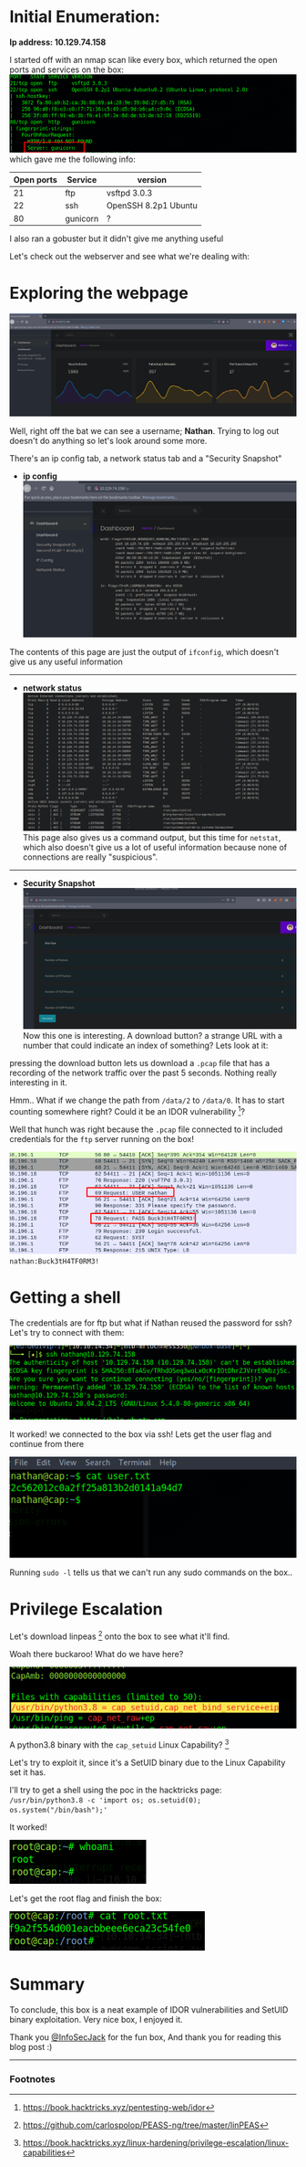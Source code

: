 
# Initial Enumeration:

**Ip address: 10.129.74.158**


I started off with an nmap scan like every box, which returned the open ports and services on the box:
![nmap result](/docs/img/nmap_scan.png)
which gave me the following info:

|Open ports | Service | version|
|-----------|---------|----|
| 21| ftp| vsftpd 3.0.3|
| 22 | ssh | OpenSSH 8.2p1 Ubuntu|
| 80 | gunicorn | ? |

I also ran a gobuster but it didn't give me anything useful

Let's check out the webserver and see what we're dealing with:

# Exploring the webpage

![home page](/docs/img/homepage.png)

Well, right off the bat we can see a username; **Nathan**. 
Trying to log out doesn't do anything so let's look around some more.

There's an ip config tab, a network status tab and a "Security Snapshot"

* **ip config**
![ip page](/docs/img/ip_page.png)

The contents of this page are just the output of `ifconfig`, which doesn't give us any useful information


---
* **network status**
![network status page](/docs/img/netstat.png)
This page also gives us a command output, but this time for `netstat`, which also doesn't give us a lot of useful information because none of connections are really "suspicious".

---
* **Security Snapshot**
![Security Snapshot](/docs/img/pcap_page.png)
Now this one is interesting. A download button? a strange URL with a number that could indicate an index of something? 
Lets look at it:

pressing the download button lets us download a `.pcap` file that has a recording of the network traffic over the past 5 seconds. Nothing really interesting in it.

Hmm.. 
What if we change the path from `/data/2` to `/data/0`. It has to start counting somewhere right? Could it be an IDOR vulnerability [^1]?

Well that hunch was right because the `.pcap` file connected to it included credentials for the `ftp` server running on the box!

![creds](/docs/img/creds.png)
`nathan:Buck3tH4TF0RM3!`

# Getting a shell

The credentials are for ftp but what if Nathan reused the password for ssh? Let's try to connect with them:


![ssh](/docs/img/ssh.png)

It worked! we connected to the box via ssh!
Lets get the user flag and continue from there

![user.txt](/docs/img/user.png)

Running `sudo -l` tells us that we can't run any sudo commands on the box..

# Privilege Escalation

 Let's download linpeas [^2] onto the box to see what it'll find.
 
Woah there buckaroo! What do we have here?

![privesc](/docs/img/privesc.png)

A python3.8 binary with the `cap_setuid` Linux Capability? [^3]

Let's try to exploit it, since it's a SetUID binary due to the Linux Capability set it has.

I'll try to get a shell using the poc in the hacktricks page:
`/usr/bin/python3.8 -c 'import os; os.setuid(0); os.system("/bin/bash");'`

It worked! 

![root](/docs/img/root.png)

Let's get the root flag and finish the box:

![root flag](/docs/img/root_flag.png)


# Summary
To conclude, this box is a neat example of IDOR vulnerabilities and SetUID binary exploitation. Very nice box, I enjoyed it.  

Thank you [@InfoSecJack](https://twitter.com/InfoSecJack?s=20&t=RfKfo7KOE5ANk4hjItbaag) for the fun box,
And thank you for reading this blog post :)












---
### Footnotes
[^1]: https://book.hacktricks.xyz/pentesting-web/idor
[^2]: https://github.com/carlospolop/PEASS-ng/tree/master/linPEAS
[^3]: https://book.hacktricks.xyz/linux-hardening/privilege-escalation/linux-capabilities